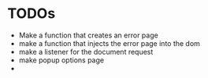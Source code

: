 
# TODOs
- Make a function that creates an error page
- make a function that injects the error page into the dom
- make a listener for the document request
- make popup options page
- 